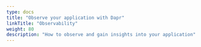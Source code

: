 ```yaml
---
type: docs
title: "Observe your application with Dapr"
linkTitle: "Observability"
weight: 80
description: "How to observe and gain insights into your application"
---
```

